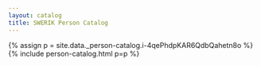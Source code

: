 ```yaml
---
layout: catalog
title: SWERIK Person Catalog
---
```

{% assign p = site.data._person-catalog.i-4qePhdpKAR6QdbQahetn8o %}
{% include person-catalog.html p=p %}

